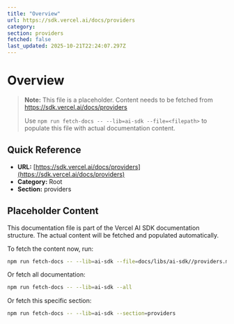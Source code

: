 ```yaml
---
title: "Overview"
url: https://sdk.vercel.ai/docs/providers
category: 
section: providers
fetched: false
last_updated: 2025-10-21T22:24:07.297Z
---
```


# Overview

> **Note:** This file is a placeholder. Content needs to be fetched from https://sdk.vercel.ai/docs/providers
>
> Use `npm run fetch-docs -- --lib=ai-sdk --file=<filepath>` to populate this file with actual documentation content.

## Quick Reference

- **URL:** [https://sdk.vercel.ai/docs/providers](https://sdk.vercel.ai/docs/providers)
- **Category:** Root
- **Section:** providers

## Placeholder Content

This documentation file is part of the Vercel AI SDK documentation structure.
The actual content will be fetched and populated automatically.

To fetch the content now, run:

```bash
npm run fetch-docs -- --lib=ai-sdk --file=docs/libs/ai-sdk//providers.md
```

Or fetch all documentation:

```bash
npm run fetch-docs -- --lib=ai-sdk --all
```

Or fetch this specific section:

```bash
npm run fetch-docs -- --lib=ai-sdk --section=providers
```
